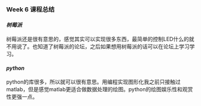 ### Week 6 课程总结

#### *树莓派*

<p>树莓派还是很有意思的，感觉其实可以实现很多东西，最简单的控制LED什么的就不用说了。也知道了树莓派的论坛，之后如果想用树莓派的话可以在论坛上学习学习。</p>

#### *python*

<p>python的库很多，所以就可以很有意思。用编程实现图形化我之前只接触过matlab，但是感觉matlab更适合做数据处理的绘图。python的绘图娱乐性和观赏性更强一点。</p>

